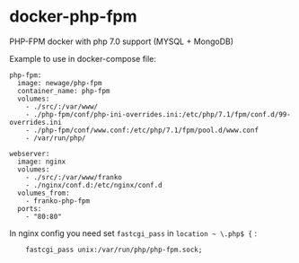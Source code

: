 # docker-php-fpm
PHP-FPM docker with php 7.0 support (MYSQL + MongoDB)


Example to use in docker-compose file:

```
php-fpm:
  image: newage/php-fpm
  container_name: php-fpm
  volumes:
    - ./src/:/var/www/
    - ./php-fpm/conf/php-ini-overrides.ini:/etc/php/7.1/fpm/conf.d/99-overrides.ini
    - ./php-fpm/conf/www.conf:/etc/php/7.1/fpm/pool.d/www.conf
    - /var/run/php/

webserver:
  image: nginx
  volumes:
    - ./src/:/var/www/franko
    - ./nginx/conf.d:/etc/nginx/conf.d
  volumes_from:
    - franko-php-fpm
  ports:
    - "80:80"
```

In nginx config you need set `fastcgi_pass` in `location ~ \.php$ {` :

```
    fastcgi_pass unix:/var/run/php/php-fpm.sock;
```